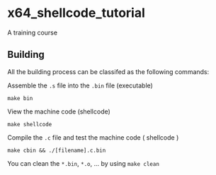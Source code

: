 # x64_shellcode_tutorial
A training course

## Building
All the building process can be classifed as the following commands:  

Assemble the `.s` file into the `.bin` file (executable)
```
make bin
```
View the machine code (shellcode)
```
make shellcode
```
Compile the `.c` file and test the machine code ( shellcode )
```
make cbin && ./[filename].c.bin
```

You can clean the `*.bin`, `*.o`, ... by using `make clean`

